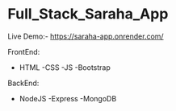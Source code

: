 # Full_Stack_Saraha_App

Live Demo:- https://saraha-app.onrender.com/


FrontEnd:
   * HTML
   -CSS
   -JS
   -Bootstrap
   
BackEnd:
   * NodeJS
   -Express
   -MongoDB
    
